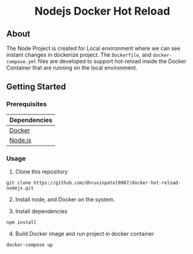 <h1 align="center">Nodejs Docker Hot Reload </h1>

## About
The Node Project is created for Local environment where we can see instant changes in dockerize project. The `Dockerfile`, and `docker-compose.yml`  files are developed to support hot-reload inside the Docker Container that are running on the local environment.

## Getting Started

### Prerequisites
Dependencies |
---|
[Docker](https://docs.docker.com/get-docker/) |
[Node.js](https://nodejs.org/en/) |


### Usage

1. Clone this repository

```
git clone https://github.com/dhruvinpatel0987/docker-hot-reload-nodejs.git
```

2. Install node, and Docker on the system.

3. Install dependencies

```
npm install
```
4. Build Docker image and run project in docker container

```
docker-compose up
```